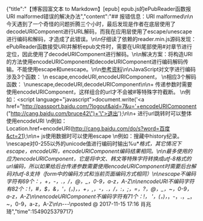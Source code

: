 {"title":"【博客园富文本 to Markdown】[epub] epub.js的ePubReader函数报URI malformed错误的解决办法","content":"## 报错信息：URI malformed\n\n今天遇到了一个奇怪的问题折腾三个小时，最后发现是作者在底层使用了decodeURIComponent进行URL解码，而我在应用层使用了escape/unescape进行编码和解码，才造成了此错误。\n\n仔细读了依赖的reader.min.js源码发现：ePubReader函数接受URI并解析epub文件时，需要在URI尾部使用#对章节进行定位，因此使用了decodeURIComponent进行解码。\n\n解决方案：将构造URI的方法使用encodeURIComponent和decodeURIComponent进行编码解码传输。不能使用escape和unescape。\n\n[参考资料](https://www.cnblogs.com/jhxk/articles/1634359.html)\n\nJavaScript对文字进行编码涉及3个函数：   \n escape,encodeURI,encodeURIComponent，  \n相应3个解码函数：  \nunescape,decodeURI,decodeURIComponent\n\n+ 传递参数时需要使用encodeURIComponent，这样组合的url才不会被#等特殊字符截断。                           \n例如：<script language=\"javascript\">document.write('<a href=\"http://passport.baidu.com/?logout&aid=7&u='+encodeURIComponent (\"http://cang.baidu.com/bruce42\")+'\">退出</a>');</script>\n\n+ 进行url跳转时可以整体使用encodeURI  \n例如：Location.href=encodeURI(http://cang.baidu.com/do/s?word=百度&ct=21);\n\n+ js使用数据时可以使用escape  \n例如：搜藏中history纪录。   \nescape对0-255以外的unicode值进行编码时输出%u****格式，其它情况下escape，encodeURI，encodeURIComponent编码结果相同。\n\n最多使用的应为encodeURIComponent，它是将中文、韩文等特殊字符转换成utf-8格式的url编码，所以如果给后台传递参数需要使用encodeURIComponent时需要后台解码对utf-8支持（form中的编码方式和当前页面编码方式相同）\n\nescape不编码字符有69个：*，+，-，.，/，@，_，0-9，a-z，A-Z\n\nencodeURI不编码字符有82个：!，#，$，&，'，(，)，*，+，,，-，.，/，:，;，=，?，@，_，~，0-9，a-z，A-Z\n\nencodeURIComponent不编码字符有71个：!， '，(，)，*，-，.，_，~，0-9，a-z，A-Z\n\n---\nposted @ 2017-11-15 17:16 肖兆琦","time":1549025379717}